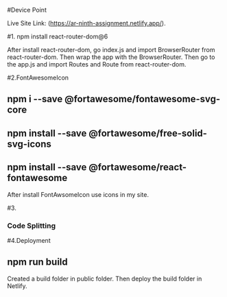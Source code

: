 #Device Point

Live Site Link: (https://ar-ninth-assignment.netlify.app/).

#1. npm install react-router-dom@6

After install react-router-dom, go index.js and import BrowserRouter from react-router-dom. Then wrap the app with the BrowserRouter.
Then go to the app.js and import Routes and Route from react-router-dom.


#2.FontAwesomeIcon
## npm i --save @fortawesome/fontawesome-svg-core
## npm install --save @fortawesome/free-solid-svg-icons
## npm install --save @fortawesome/react-fontawesome

After install FontAwsomeIcon use icons in my site.


#3.



### Code Splitting





#4.Deployment
## npm run build
Created a build folder in public folder. Then  deploy the build folder in Netlify.



